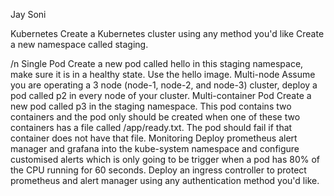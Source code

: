 Jay Soni

Kubernetes
Create a Kubernetes cluster using any method you'd like
Create a new namespace called staging.


/n Single Pod
Create a new pod called hello in this staging namespace, make sure it is in a healthy state. Use the hello image.
Multi-node
Assume you are operating a 3 node (node-1, node-2, and node-3) cluster, deploy a pod called p2 in every node of your cluster.
Multi-container Pod
Create a new pod called p3 in the staging namespace. This pod contains two containers and the pod only should be created when one of these two containers has a file called /app/ready.txt. The pod should fail if that container does not have that file.
Monitoring
Deploy prometheus alert manager and grafana into the kube-system namespace and configure customised alerts which is only going to be trigger when a pod has 80% of the CPU running for 60 seconds.
Deploy an ingress controller to protect prometheus and alert manager using any authentication method you'd like.